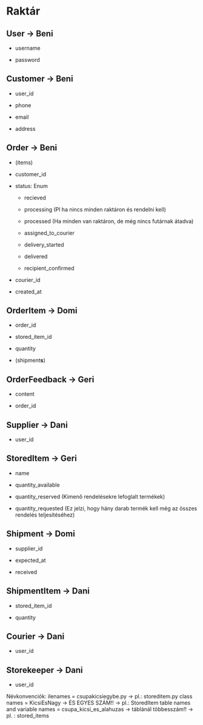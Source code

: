 # Raktár

## User -> Beni

- username

- password

## Customer -> Beni

- user_id

- phone

- email

- address

## Order -> Beni

- (items)

- customer_id

- status: Enum
  
  - recieved
  
  - processing (Pl ha nincs minden raktáron és rendelni kell)
  
  - processed (Ha minden van raktáron, de még nincs futárnak átadva)
  
  - assigned_to_courier
  
  - delivery_started
  
  - delivered
  
  - recipient_confirmed

- courier_id

- created_at

## OrderItem -> Domi

- order_id

- stored_item_id

- quantity

- (shipment**s**)

## OrderFeedback -> Geri

- content

- order_id

## Supplier -> Dani

- user_id

## StoredItem -> Geri

- name

- quantity_available

- quantity_reserved (Kimenő rendelésekre lefoglalt termékek)

- quantity_requested (Ez jelzi, hogy hány darab termék kell még az összes rendelés teljesítéséhez)

## Shipment -> Domi

- supplier_id

- expected_at

- received

## ShipmentItem -> Dani

- stored_item_id

- quantity

## Courier -> Dani

- user_id

## Storekeeper -> Dani

- user_id

Névkonvenciók:
ilenames = csupakicsiegybe.py -> pl.: storeditem.py
class names = KicsiEsNagy -> ÉS EGYES SZÁM!! -> pl.:  StoredItem
table names and variable names = csupa_kicsi_es_alahuzas -> táblánál többesszám!! -> pl. : stored_items
